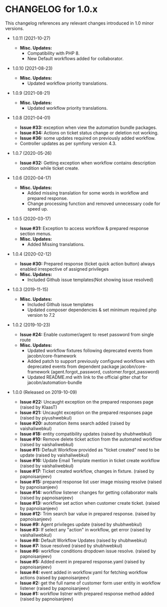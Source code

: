 CHANGELOG for 1.0.x
===================

This changelog references any relevant changes introduced in 1.0 minor versions.

* 1.0.11 (2021-10-27)
    * **Misc. Updates:**
        * Compatibility with PHP 8.
        * New Default workflows added for collaborator.

* 1.0.10 (2021-08-23)
    * **Misc. Updates:**
        * Updated workflow priority translations.

* 1.0.9 (2021-08-21)
    * **Misc. Updates:**
        * Updated workflow priority translations.

* 1.0.8 (2021-04-01)
    * **Issue #33:** exception when view the automation bundle packages.
    * **Issue #34:** Actions on ticket status change or deletion not working.
    * **Issue #36:** some updates required on previously added workflow.
    * Controller updates as per symfony version 4.3.

* 1.0.7 (2020-05-26)
    * **Issue #32:** Getting exception when workflow contains description condition while ticket create.

* 1.0.6 (2020-04-17)
    * **Misc. Updates:**
        * Added missing translation for some words in workflow and prepared response.
        * Change processing function and removed unnecessary code for speed up.

* 1.0.5 (2020-03-17)
    * **Issue #31:** Exception to access workflow & prepared response section menus.
    * **Misc. Updates:**
        * Added Missing translations.

* 1.0.4 (2020-02-12)
    * **Issue #30:** Prepared response (ticket quick action button) always enabled irrespective of assigned privileges
    * **Misc. Updates:**
        * Included Github issue templates(Not showing issue resolved)

* 1.0.3 (2019-11-15)
    * **Misc. Updates:**
        * Included Github issue templates
        * Updated composer dependencies & set minimum required php version to 7.2

* 1.0.2 (2019-10-23)
    * **Issue #24:** Enable customer/agent to reset password from single route
    * **Misc. Updates:**
        * Updated workflow fixtures following deprecated events from jacobn/core-framework
        * Added patch to support previously configured workflows with deprecated events from dependent package jacobn/core-framework (agent.forgot_password, customer.forgot_password)
        * Updated README.md with link to the official gitter chat for jacobn/automation-bundle

* 1.0.0 (Released on 2019-10-09)
    * **Issue #22:** Uncaught exception on the prepared responses page (raised by KlaasT)
    * **Issue #21:** Uncaught exception on the prepared responses page (raised by piyushwebkul)
    * **Issue #20:** automation items search added (raised by vaishaliwebkul)
    * **Issue #18:** entity compatibility updates (raised by shubhwebkul)
    * **Issue #10:** Remove delete ticket action from the automated workflow  (raised by vaishaliwebkul)
    * **Issue #11:** Default Workflow provided as "ticket created" need to be update (raised by vaishaliwebkul)
    * **Issue #16:** Update Email Template mention in ticket create workflow (raised by vaishaliwebkul)
    * **Issue #17:** Ticket created workflow, changes in fixture. (raised by papnoisanjeev)
    * **Issue #15:** prepared response list user image missing resolve (raised by papnoisanjeev)
    * **Issue #14:**  workflow listener changes for getting collaborator mails  (raised by papnoisanjeev)
    * **Issue #13:** workflow set action when customer create ticket. (raised by papnoisanjeev)
    * **Issue #12:** Trim search bar value in prepared response. (raised by papnoisanjeev)
    * **Issue #9:** Agent privileges update (raised by shubhwebkul)
    * **Issue #3:** If select any "action" in workflow, get error (raised by vaishaliwebkul)
    * **Issue #8:** Default Workflow Updates (raised by shubhwebkul)
    * **Issue #7:** Issue resolved (raised by shubhwebkul)
    * **Issue #6:** workflow conditions dropdown issue resolve. (raised by papnoisanjeev)
    * **Issue #5:** Added event in prepared response.yaml (raised by papnoisanjeev)
    * **Issue #4:** event added in workflow.yaml for fetching workflow actions (raised by papnoisanjeev)
    * **Issue #2:** get the full name of customer form user entity in workflow listener (raised by papnoisanjeev)
    * **Issue #1:** workflow listner with prepared response method added (raised by papnoisanjeev)
